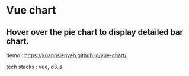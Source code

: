 # Vue chart
## Hover over the pie chart to display detailed bar chart.

demo : https://kuanhsienyeh.github.io/vue-chart/

tech stacks : vue, d3.js
